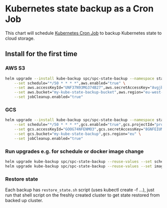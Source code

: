 # Kubernetes state backup as a Cron Job

This chart will schedule [Kubernetes Cron Job](https://kubernetes.io/docs/user-guide/cron-jobs/) to backup Kubernetes state to cloud storage.

## Install for the first time
### AWS S3
```bash
helm upgrade --install kube-backup spc/spc-state-backup --namespace stackpoint-system \
    --set schedule="*/50 * * * *",aws.enabled="true" \
    --set aws.accessKeyId="UNF37N93MG374B27",aws.secretAccessKey="AvgjbYndf9TMF8Y3F3J993TMTJ2309T" \
    --set aws.bucket="my-kube-state-backup-bucket",aws.region="eu-west-2" \
    --set jobCleanup.enabled="true"
```

### GCS
```bash
helm upgrade --install kube-backup spc/spc-state-backup --namespace stackpoint-system \
    --set schedule="*/50 * * * *",gcs.enabled="true",gcs.projectId="project-123" \
    --set gcs.accessKeyId="GOOG74NFENMO3",gcs.secretAccessKey="8GNFEIUMFEFNW7NRIQRJ38RNRQRRR8" \
    --set gcs.bucket="my-kube-state-backup",gcs.region="eu" \
    --set jobCleanup.enabled="true"
```

### Run upgrades e.g. for schedule or docker image change
```bash
helm upgrade kube-backup spc/spc-state-backup --reuse-values --set schedule="*/30 * * * *"
helm upgrade kube-backup spc/spc-state-backup --reuse-values --set imageTag="0.1.8"
```

### Restore state
Each backup has `restore_state.sh` script (uses kubectl create -f ...), just run that shell script
on the freshly created cluster to get state restored from backed up cluster.
